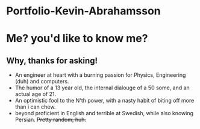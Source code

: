 # Portfolio-Kevin-Abrahamsson


# Me? you'd like to know me?
## Why, thanks for asking!

- An engineer at heart with a burning passion for Physics, Engineering (duh) and computers.
- The humor of a 13 year old, the internal dialouge of a 50 some, and an actual age of 21.
- An optimistic fool to the N'th power, with a nasty habit of biting off more than i can chew.
- beyond proficient in English and terrible at Swedish, while also knowing Persian. ~~Pretty random, huh.~~